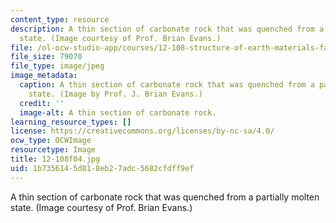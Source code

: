 ```yaml
---
content_type: resource
description: A thin section of carbonate rock that was quenched from a partially molten
  state. (Image courtesy of Prof. Brian Evans.)
file: /ol-ocw-studio-app/courses/12-108-structure-of-earth-materials-fall-2004/1b7356145d818eb27adc5682cfdff9ef_12-108f04.jpg
file_size: 79070
file_type: image/jpeg
image_metadata:
  caption: A thin section of carbonate rock that was quenched from a partially molten
    state. (Image by Prof. J. Brian Evans.)
  credit: ''
  image-alt: A thin section of carbonate rock.
learning_resource_types: []
license: https://creativecommons.org/licenses/by-nc-sa/4.0/
ocw_type: OCWImage
resourcetype: Image
title: 12-108f04.jpg
uid: 1b735614-5d81-8eb2-7adc-5682cfdff9ef
---
```

A thin section of carbonate rock that was quenched from a partially molten state. (Image courtesy of Prof. Brian Evans.)